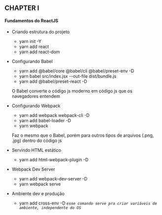 ## CHAPTER I

#### Fundamentos do ReactJS

- Criando estrutura do projeto

  - yarn init -Y
  - yarn add react
  - yarn add react-dom

- Configurando Babel

  - yarn add @babel/core @babel/cli @babel/preset-env -D
  - yarn babel src/index.jsx --out-file dist/bundle.js
  - yarn add @babel/preset-react -D

  O Babel converte o código js moderno em código js que os navegadores entendem

- Configurando Webpack

  - yarn add webpack webpack-cli -D
  - yarn add babel-loader -D
  - yarn webpack

  Faz o mesmo que o Babel, porém para outros tipos de arquivos (.png, .jpg) dentro do código js

- Servindo HTML estático

  - yarn add html-webpack-plugin -D

- Webpack Dev Server

  - yarn add webpack-dev-server -D
  - yarn webpack serve

- Ambiente dev e produção

  - yarn add cross-env -D <i>`esse comando serve pra criar variáveis de ambiente, independente do OS`</i>
  